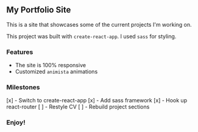 ## My Portfolio Site

This is a site that showcases some of the current projects I'm working on.

This project was built with `create-react-app`.
I used `sass` for styling.

### Features

- The site is 100% responsive
- Customized `animista` animations

### Milestones

[x] - Switch to create-react-app
[x] - Add sass framework
[x] - Hook up react-router
[ ] - Restyle CV
[ ] - Rebuild project sections

### Enjoy!

